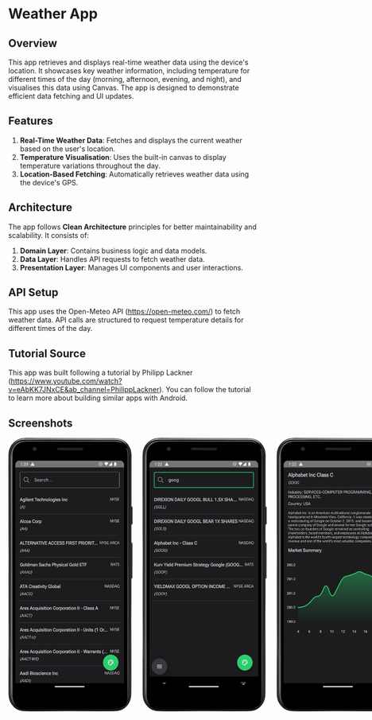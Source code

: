# Weather App

## Overview
This app retrieves and displays real-time weather data using the device's location. It showcases key weather information, including temperature for different times of the day (morning, afternoon, evening, and night), and visualises this data using Canvas. The app is designed to demonstrate efficient data fetching and UI updates.

## Features
1. **Real-Time Weather Data**: Fetches and displays the current weather based on the user's location.
2. **Temperature Visualisation**: Uses the built-in canvas to display temperature variations throughout the day.
3. **Location-Based Fetching**: Automatically retrieves weather data using the device's GPS.

## Architecture
The app follows **Clean Architecture** principles for better maintainability and scalability. It consists of:
1. **Domain Layer**: Contains business logic and data models.
2. **Data Layer**: Handles API requests to fetch weather data.
3. **Presentation Layer**: Manages UI components and user interactions.

## API Setup
This app uses the Open-Meteo API (https://open-meteo.com/) to fetch weather data. API calls are structured to request temperature details for different times of the day.

## Tutorial Source
This app was built following a tutorial by Philipp Lackner (https://www.youtube.com/watch?v=eAbKK7JNxCE&ab_channel=PhilippLackner). You can follow the tutorial to learn more about building similar apps with Android.

## Screenshots
<div style="display: flex; justify-content: space-evenly; gap: 20px;">
  <img src="https://github.com/Tyler-dev-eng/StockLens/blob/main/Screenshot_20250128_132112.png" width="250" height="550" />
  <img src="https://github.com/Tyler-dev-eng/StockLens/blob/main/Screenshot_20250128_132238.png" width="250" height="550" />
  <img src="https://github.com/Tyler-dev-eng/StockLens/blob/main/Screenshot_20250128_132305.png" width="250" height="550" />
</div>
